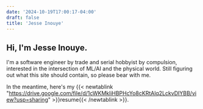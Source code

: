 ```yaml
---
date: '2024-10-19T17:00:17-04:00'
draft: false
title: 'Jesse Inouye'
---
```


## Hi, I'm Jesse Inouye.

I'm a software engineer by trade and serial hobbyist by compulsion, interested in the intersection of ML/AI and the physical world. Still figuring out what this site should contain, so please bear with me.

In the meantime, here's my {{< newtablink "https://drive.google.com/file/d/1cWKMkliHBPHcYo8cKRtAlq2LckvDIYBB/view?usp=sharing" >}}resume{{< /newtablink >}}.

